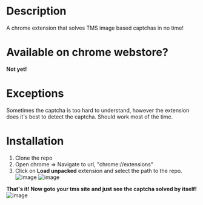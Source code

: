 # Description
A chrome extension that solves TMS image based captchas in no time!

# Available on chrome webstore?
**Not yet!**

# Exceptions
Sometimes the captcha is too hard to understand, however the extension does it's best to detect the captcha.
Should work most of the time.

# Installation
1. Clone the repo
2. Open chrome => Navigate to url, "chrome://extensions"
3. Click on **Load unpacked** extension and select the path to the repo.
![image](https://user-images.githubusercontent.com/39849021/146515107-81b5f41d-a766-4f63-a24b-de9a31396e5f.png)
![image](https://user-images.githubusercontent.com/39849021/146514649-f597d6ba-9370-4853-8146-3aa0b7a4726a.png)

**That's it! Now goto your tms site and just see the captcha solved by itself!**
![image](https://user-images.githubusercontent.com/39849021/146515424-2b4a5f95-6f78-4c10-bf5e-44774b5a4bfc.png)


